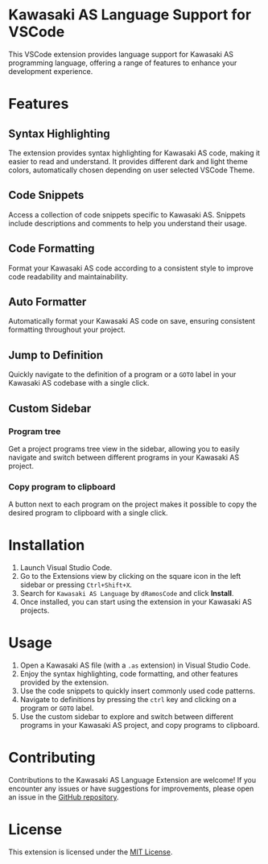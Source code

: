 # Kawasaki AS Language Support for VSCode

This VSCode extension provides language support for Kawasaki AS programming language, offering a range of features to enhance your development experience.

# Features

## Syntax Highlighting

The extension provides syntax highlighting for Kawasaki AS code, making it easier to read and understand. It provides different dark and light theme colors, automatically chosen depending on user selected VSCode Theme.

## Code Snippets

Access a collection of code snippets specific to Kawasaki AS. Snippets include descriptions and comments to help you understand their usage.

## Code Formatting

Format your Kawasaki AS code according to a consistent style to improve code readability and maintainability.

## Auto Formatter

Automatically format your Kawasaki AS code on save, ensuring consistent formatting throughout your project.

## Jump to Definition

Quickly navigate to the definition of a program or a `GOTO` label in your Kawasaki AS codebase with a single click.

## Custom Sidebar

### Program tree

Get a project programs tree view in the sidebar, allowing you to easily navigate and switch between different programs in your Kawasaki AS project.

### Copy program to clipboard

A button next to each program on the project makes it possible to copy the desired program to clipboard with a single click.

# Installation

1. Launch Visual Studio Code.
2. Go to the Extensions view by clicking on the square icon in the left sidebar or pressing `Ctrl+Shift+X`.
3. Search for `Kawasaki AS Language` by `dRamosCode` and click **Install**.
4. Once installed, you can start using the extension in your Kawasaki AS projects.

# Usage

1. Open a Kawasaki AS file (with a `.as` extension) in Visual Studio Code.
2. Enjoy the syntax highlighting, code formatting, and other features provided by the extension.
3. Use the code snippets to quickly insert commonly used code patterns.
4. Navigate to definitions by pressing the `ctrl` key and clicking on a program or `GOTO` label.
5. Use the custom sidebar to explore and switch between different programs in your Kawasaki AS project, and copy programs to clipboard.

# Contributing

Contributions to the Kawasaki AS Language Extension are welcome! If you encounter any issues or have suggestions for improvements, please open an issue in the [GitHub repository](https://github.com/dRamosCode/kawasaki-as-vscode-extension).

# License

This extension is licensed under the [MIT License](https://github.com/dRamosCode/kawasaki-as-vscode-extension/blob/main/LICENSE).
